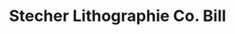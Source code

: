 ---
doi: 10.7916/D8P289CM
date_other: '1912'
date_other_textual: '1912'
form: printed ephemera
genre:
- Invoices
name:
- Stecher Lithographie Co
object_in_context_url: https://biggert.cul.columbia.edu/items/view/ave_biggert_01920
subject_hierarchical_geographic:
- Rochester, New York, United States
subject_name:
- Stecher Lithographie Co
title: Stecher Lithographie Co. Bill
sort_title: Stecher Lithographie Co. Bill
call_number: ave_biggert_01920
coordinates:
- 43.16555555555556,-77.61138888888888
pid: ave_biggert_01920
identifiers: ave_biggert_01920
thumbnail: false
permalink: /biggert/ave_biggert_01920/
layout: iiif-image-page
---